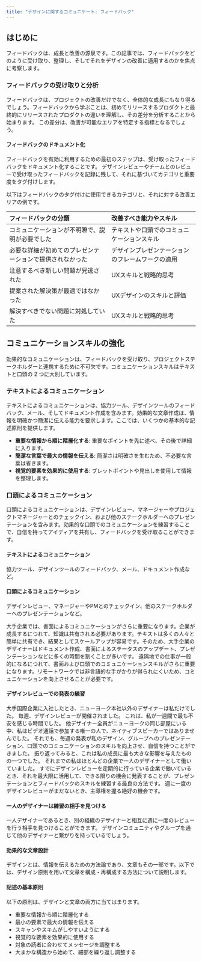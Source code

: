 ```yaml
---
title: "デザインに関するコミュニケート: フィードバック"
---
```

## はじめに
フィードバックは、成長と改善の源泉です。この記事では、フィードバックをどのように受け取り、整理し、そしてそれをデザインの改善に適用するのかを焦点に考察します。

### フィードバックの受け取りと分析
フィードバックは、プロジェクトの改善だけでなく、全体的な成長にもなり得るでしょう。フィードバックから学ぶことは、初めてリリースするプロダクトと最終的にリリースされたプロダクトの違いを理解し、その差分を分析することから始まります。
この差分は、改善が可能なエリアを特定する指標となるでしょう。

#### フィードバックのドキュメント化
フィードバックを有効に利用するための最初のステップは、受け取ったフィードバックをドキュメント化することです。
デザインレビューやチームとのレビューで受け取ったフィードバックを記録に残して、それに基づいてカテゴリと重要度をタグ付けします。

以下はフィードバックのタグ付けに使用できるカテゴリと、それに対する改善エリアの例です。

| フィードバックの分類                   | 改善すべき能力やスキル              |
|:-----------------------------|:-------------------------|
| コミュニケーションが不明瞭で、説明が必要でした      | テキストや口頭でのコミュニケーションスキル    |
| 必要な詳細が初めてのプレゼンテーションで提供されなかった | デザインプレゼンテーションのフレームワークの適用 |
| 注意するべき新しい問題が見逃された            | UXスキルと戦略的思考              |
| 提案された解決策が最適ではなかった            | UXデザインのスキルと評価            |
| 解決すべきでない問題に対処していた            | UXスキルと戦略的思考              |

## コミュニケーションスキルの強化
効果的なコミュニケーションは、フィードバックを受け取り、プロジェクトステークホルダーと連携するために不可欠です。コミュニケーションスキルはテキストと口頭の 2 つに大別しています。

### テキストによるコミュニケーション
テキストによるコミュニケーションは、協力ツール、デザインツールのフィードバック、メール、そしてドキュメント作成を含みます。効果的な文章作成は、情報を明確かつ簡潔に伝える能力を要求します。ここでは、いくつかの基本的な記述原則を提供します。

- **重要な情報から順に階層化する**: 重要なポイントを先に述べ、その後で詳細に入ります。
- **簡潔な言葉で最大の情報を伝える**: 簡潔さは明確さを生むため、不必要な言葉は省きます。
- **視覚的要素を効果的に使用する**: ブレットポイントや見出しを使用して情報を整理します。

### 口頭によるコミュニケーション
口頭によるコミュニケーションは、デザインレビュー、マネージャーやプロジェクトマネージャーとのチェックイン、および他のステークホルダーへのプレゼンテーションを含みます。効果的な口頭でのコミュニケーションを練習することで、自信を持ってアイディアを共有し、フィードバックを受け取ることができます。

#### テキストによるコミュニケーション
協力ツール、デザインツールのフィードバック、メール、ドキュメント作成など。

#### 口頭によるコミュニケーション
デザインレビュー、マネージャーやPMとのチェックイン、他のステークホルダーへのプレゼンテーションなど。

大手企業では、書面によるコミュニケーションがさらに重要になります。企業が成長するにつれて、知識は共有される必要があります。テキストは多くの人々と簡単に共有でき、結果としてスケールアップが容易です。そのため、大手企業のデザイナーはドキュメント作成、書面によるステータスのアップデート、プレゼンテーションなどに多くの時間を割くことが多いです。
遠隔地での仕事が一般的になるにつれて、書面および口頭でのコミュニケーションスキルがさらに重要になります。リモートワークでは非言語的な手がかりが得られにくいため、コミュニケーションを向上させることが必要です。

#### デザインレビューでの発表の練習
大手国際企業に入社したとき、ニューヨーク本社以外のデザイナーは私だけでした。
毎週、デザインレビューが開催されました。
これは、私が一週間で最も不安を感じる時間でした。
他デザイナー全員がニューヨークの同じ部屋にいる中、私はビデオ通話で参加する唯一の人で、ネイティブスピーカーではありませんでした。
それでも、毎週の発表が私のデザイン、グループへのプレゼンテーション、口頭でのコミュニケーションのスキルを向上させ、自信を持つことができました。
振り返ってみると、これは私の成長に最も大きな影響を与えたものの一つでした。
それまでの私はほとんどの企業で一人のデザイナーとして働いていました。
すでにデザインレビューを定期的に行っている企業で働いているとき、それを最大限に活用して、できる限りの機会に発表することが、プレゼンテーションとフィードバックのスキルを練習する最良の方法です。
週に一度のデザインレビューがまだないとき、主導権を握る絶好の機会です。

#### 一人のデザイナーは練習の相手を見つける
一人デザイナーであるとき、別の組織のデザイナーと相互に週に一度のレビューを行う相手を見つけることができます。
デザインコミュニティやグループを通じて他のデザイナーと繋がりを持っているでしょう。

#### 効果的な文章設計
デザインとは、情報を伝えるための方法論であり、文章もその一部です。以下では、デザイン原則を用いて文章を構成・再構成する方法について説明します。

#### 記述の基本原則
以下の原則は、デザインと文章の両方に当てはまります。
- 重要な情報から順に階層化する
- 最小の要素で最大の情報を伝える
- スキャンやスキムがしやすいようにする
- 視覚的な要素を効果的に使用する
- 対象の読者に合わせてメッセージを調整する
- 大まかな構造から始めて、細部を繰り返し調整する